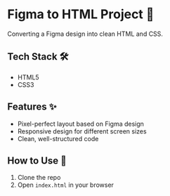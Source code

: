 # Figma to HTML Project 🚀

Converting a Figma design into clean HTML and CSS.

## Tech Stack 🛠️

- HTML5
- CSS3

## Features ✨

- Pixel-perfect layout based on Figma design  
- Responsive design for different screen sizes  
- Clean, well-structured code

## How to Use 📖

1. Clone the repo
2. Open `index.html` in your browser